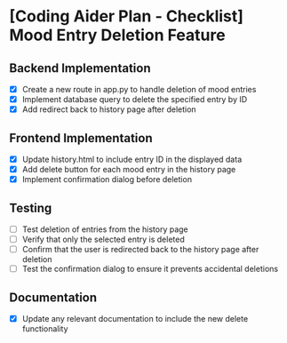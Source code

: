 # [Coding Aider Plan - Checklist] Mood Entry Deletion Feature

## Backend Implementation
- [x] Create a new route in app.py to handle deletion of mood entries
- [x] Implement database query to delete the specified entry by ID
- [x] Add redirect back to history page after deletion

## Frontend Implementation
- [x] Update history.html to include entry ID in the displayed data
- [x] Add delete button for each mood entry in the history page
- [x] Implement confirmation dialog before deletion

## Testing
- [ ] Test deletion of entries from the history page
- [ ] Verify that only the selected entry is deleted
- [ ] Confirm that the user is redirected back to the history page after deletion
- [ ] Test the confirmation dialog to ensure it prevents accidental deletions

## Documentation
- [x] Update any relevant documentation to include the new delete functionality
